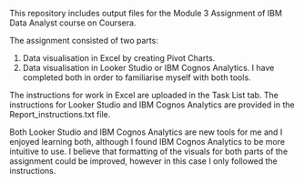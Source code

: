 This repository includes output files for the Module 3 Assignment of IBM Data Analyst course on Coursera.

The assignment consisted of two parts:
1. Data visualisation in Excel by creating Pivot Charts.
2. Data visualisation in Looker Studio or IBM Cognos Analytics. I have completed both in order to familiarise myself with both tools.

The instructions for work in Excel are uploaded in the Task List tab. 
The instructions for Looker Studio and IBM Cognos Analytics are provided in the Report_instructions.txt file.

Both Looker Studio and IBM Cognos Analytics are new tools for me and I enjoyed learning both, although I found IBM Cognos Analytics to be more intuitive to use. 
I believe that formatting of the visuals for both parts of the assignment could be improved, however in this case I only followed the instructions.
